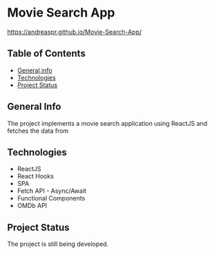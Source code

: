 # Movie Search App 
https://andreaspr.github.io/Movie-Search-App/

## Table of Contents

* [General info](#general-info)
* [Technologies](#technologies)
* [Project Status](#project-status)

## General Info
The project implements a movie search application using ReactJS and fetches the data from  

## Technologies
* ReactJS
* React Hooks
* SPA
* Fetch API - Async/Await
* Functional Components
* OMDb API

## Project Status
The project is still being developed.
